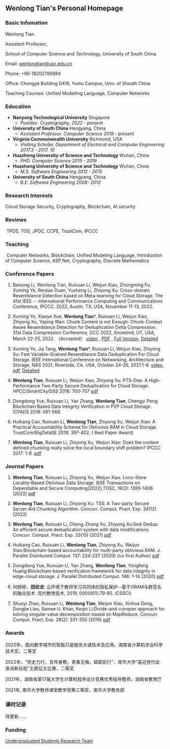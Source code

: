 ## Wenlong Tian's Personal Homepage
### **Basic Infomation**

Wenlong Tian 

Assistant Professor, 

School of Computer Science and Technology, University of South China

Email: wenlongtian@usc.edu.cn

Phone: +86-18202786884

Office: Chongye Building D419, Yumu Campus, Univ. of Shouth China

Teaching Courses: Unified Modelling Language, Computer Networks



### **Education**

- **Nanyang Technological University** 																				            Singapore
  - *Postdoc. Cryptography,  2022 - present*
- **University of South China** 																				            Hengyang, China
  - *Assistant Professor. Computer Science 2019 - present*
- **Virginia Commonwealth University**																			Richmond, USA
  - *Visiting Scholar, Department of Electrical and Computer Engineering 2017.3 - 2017. 10*
- **Huazhong University of Science and Technology** 												   Wuhan, China
  - *PHD. Computer Science 2015 - 2019*
- **Huazhong University of Science and Technology**  												  Wuhan, China
  - *M.S. Software Engineering 2012 - 2015*
- **University of South China**  												                                             Hengyang, China
  - *B.E. Software Engineering 2008- 2012*

### Research Interests

Cloud Storage Security, Cryptography, Blockchain, AI security

### Reviews

​		TPDS, TOS, JPDC, CCPE, TrustCom, IPCCC

### Teaching

​	Computer Networks, Blockchain, Unified Modeling Language, Introduction of Computer Science, ASP.Net, Cryptography, Discrete Mathematics


### Conference Papers
1. Baisong Li, Wenlong Tian, Ruixuan Li, Weijun Xiao, Zhongming Fu, Xuming Ye, Renjiao Duan, Yusheng Li, Zhiyong Xu: Cross-domain Resemblance Detection based on Meta-learning for Cloud Storage. The 41st IEEE -- International Performance Computing and Communications Conference, IPCCC, 2022, Austin, TX, USA, November 11-13, 2022.

2. Xuming Ye, Xiaoye Xue, **Wenlong Tian***, Ruixuan Li, Weijun Xiao, Zhiyong Xu, Yaping Wan: Chunk Content is not Enough: Chunk-Context Aware Resemblance Detection for Deduplication Delta Compression. 31st Data Compression Conference, DCC 2022, Snowbird, UT, USA, March 22-25, 2022. （Accepted） [video](https://sigport.org/documents/chunk-content-not-enough-chunk-context-aware-resemblance-detection-deduplication-delta) , [PDF](/papers/2022DCC.pdf) , [Full Version](https://arxiv.org/abs/2106.01273), [Detailed](https://mooc1-1.chaoxing.com/nodedetailcontroller/visitnodedetail?courseId=225506193&knowledgeId=571996233)

3. Xuming Ye, Jia Tang, **Wenlong Tian***, Ruixuan Li, Weijun Xiao, Zhiyong Xu: Fast Variable-Grained Resemblance Data Deduplication For Cloud Storage. IEEE International Conference on Networking, Architecture and Storage, NAS 2021, Riverside, CA, USA, October 24-26, 2021:1-8. [video](/Videos/2021NAS.mp4), [pdf](/papers/2021NAS.pdf), [Detailed](https://mooc1-1.chaoxing.com/nodedetailcontroller/visitnodedetail?courseId=225506193&knowledgeId=571993912)

4. **Wenlong Tian**, Ruixuan Li, Weijun Xiao, Zhiyong Xu: PTS-Dep: A High-Performance Two-Party Secure Deduplication for Cloud Storage. HPCC/SmartCity/DSS 2018: 700-707  [pdf](/papers/2018HPCC.pdf) 

5. Dongdong Yue, Ruixuan Li, Yan Zhang, **Wenlong Tian**, Chengyi Peng: Blockchain Based Data Integrity Verification in P2P Cloud Storage. ICPADS 2018: 561-568.

6. Huikang Cao, Ruixuan Li, **Wenlong Tian**, Zhiyong Xu, Weijun Xiao: A Practical Accountability Scheme for Oblivious RAM in Cloud Storage. TrustCom/BigDataSE 2018: 397-402. ( Best Paper Award)

7. **Wenlong Tian**, Ruixuan Li, Zhiyong Xu, Weijun Xiao: Does the content defined chunking really solve the local boundary shift problem? IPCCC 2017: 1-8. [pdf](/papers/2017IPCCC.pdf)

### Journal Papers

1. **Wenlong Tian**, Ruixuan Li, Zhiyong Xu, Weijun Xiao. Loco-Store Locality-Based Oblivious Data  Storage. IEEE Transactions on Dependable and Secure Computing(2022),TDSC, 19(2): 1395-1406 (2022) [pdf](/papers/2022TDSC.pdf)

2. **Wenlong Tian**, Ruixuan Li,  Zhiyong Xu: TSS: A Two-party Secure Server-Aid Chunking Algorithm. Concurr. Comput. Pract. Exp. 34(12) (2022)  

3. **Wenlong Tian**, Ruixuan Li, Cheng-Zhong Xu, Zhiyong Xu:Sed-Dedup: An efficient secure deduplication system with data modifications. Concurr. Comput. Pract. Exp. 33(15) (2021) [pdf](/papers/2021CCPE.pdf) 

4. Huikang Cao, Ruixuan Li, **Wenlong Tian**, Zhiyong Xu, Weijun Xiao:Blockchain-based accountability for multi-party oblivious RAM. J. Parallel Distributed Comput. 137: 224-237 (2020) (co-first Author) [pdf](/papers/2020JPDC_ORAM.pdf)

5. Dongdong Yue, Ruixuan Li, Yan Zhang, **Wenlong Tian**, Yongfeng Huang:Blockchain-based verification framework for data integrity in edge-cloud storage. J. Parallel Distributed Comput. 146: 1-14 (2020) [pdf](/papers/2020_JPDC_Blockchain.pdf)

6. 何婷婷，**田纹龙**: 云环境下教师学习共同体的隐私保护--基于ORAM与群签名的融合技术. 现代教育技术, 2019, 000(001):79-85. (CSSCI)

7. Shuoyi Zhao, Ruixuan Li, **Wenlong Tian**, Weijun Xiao, Xinhua Dong, Dongjie Liao, Samee U. Khan, Keqin Li:Divide-and-conquer approach for solving singular value decomposition based on MapReduce. Concurr. Comput. Pract. Exp. 28(2): 331-350 (2016)  [pdf](/papers/2016CCPE.pdf)

### Awards
2022年，面向数字城市的智能只是服务关键技术及应用，湖南省计算机学会科学技术奖，二等奖

2022年，“党史力行，言传身教，青春无悔，砥砺前行”，南华大学“喜迎党代会 奋进新征程”主题征文比赛，二等奖

2021年，湖南省第17届大学生计算机程序设计竞赛优秀指导教师，湖南省教育厅

2021年, 南华大学教师课堂教学竞赛三等奖，南华大学教务部

### 课时记录
待更新......


### Funding

[Undergraduated Students Research Team](https://tianwenlong001.github.io/wenlongtian/docs/Students_Research) 


